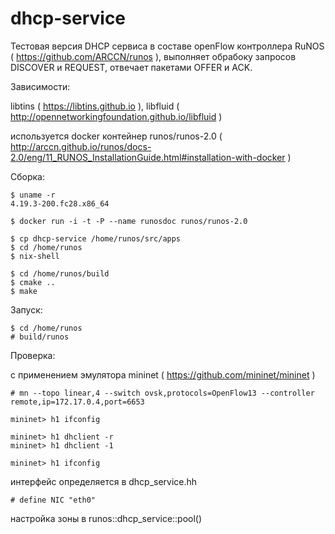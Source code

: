 # dhcp-service

Тестовая версия DHCP сервиса в составе openFlow контроллера RuNOS ( https://github.com/ARCCN/runos ), выполняет обрабоку запросов DISCOVER и REQUEST, отвечает пакетами OFFER и ACK.


Зависимости:

libtins ( https://libtins.github.io ), libfluid ( http://opennetworkingfoundation.github.io/libfluid )

используется docker контейнер runos/runos-2.0
( http://arccn.github.io/runos/docs-2.0/eng/11_RUNOS_InstallationGuide.html#installation-with-docker )


Сборка:

    $ uname -r
    4.19.3-200.fc28.x86_64
    
    $ docker run -i -t -P --name runosdoc runos/runos-2.0
    
    $ cp dhcp-service /home/runos/src/apps
    $ cd /home/runos
    $ nix-shell
    
    $ cd /home/runos/build
    $ cmake ..
    $ make

Запуск:

    $ cd /home/runos
    # build/runos

    
Проверка:

с применением эмулятора mininet ( https://github.com/mininet/mininet )

    # mn --topo linear,4 --switch ovsk,protocols=OpenFlow13 --controller remote,ip=172.17.0.4,port=6653
    
    mininet> h1 ifconfig
    
    mininet> h1 dhclient -r
    mininet> h1 dhclient -1
    
    mininet> h1 ifconfig

интерфейс определяется в dhcp_service.hh

    # define NIC "eth0" 

настройка зоны в runos::dhcp_service::pool()
